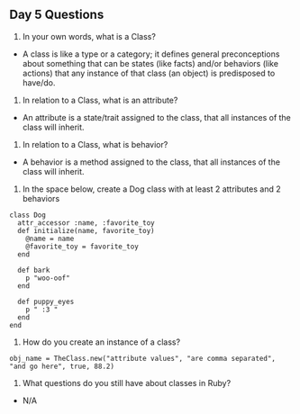 ## Day 5 Questions

1. In your own words, what is a Class?
* A class is like a type or a category; it defines general preconceptions about something that can be states (like facts) and/or behaviors (like actions) that any instance of that class (an object) is predisposed to have/do.

1. In relation to a Class, what is an attribute?
* An attribute is a state/trait assigned to the class, that all instances of the class will inherit.

1. In relation to a Class, what is behavior?
* A behavior is a method assigned to the class, that all instances of the class will inherit.

1. In the space below, create a Dog class with at least 2 attributes and 2 behaviors
```
class Dog
  attr_accessor :name, :favorite_toy
  def initialize(name, favorite_toy)
    @name = name
    @favorite_toy = favorite_toy
  end

  def bark
    p "woo-oof"
  end

  def puppy_eyes
    p " :3 "
  end
end
```

1. How do you create an instance of a class?
```
obj_name = TheClass.new("attribute values", "are comma separated", "and go here", true, 88.2)
```

1. What questions do you still have about classes in Ruby?
* N/A

